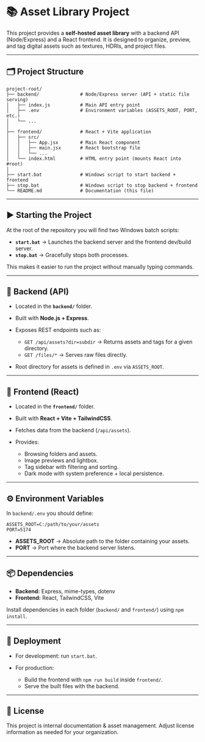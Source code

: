 # 📚 Asset Library Project

This project provides a **self-hosted asset library** with a backend API (Node/Express) and a React frontend. It is designed to organize, preview, and tag digital assets such as textures, HDRIs, and project files.

---

## 🗂️ Project Structure

```
project-root/
├── backend/               # Node/Express server (API + static file serving)
│   ├── index.js           # Main API entry point
│   ├── .env               # Environment variables (ASSETS_ROOT, PORT, etc.)
│   └── ...
│
├── frontend/              # React + Vite application
│   ├── src/
│   │   ├── App.jsx        # Main React component
│   │   ├── main.jsx       # React bootstrap file
│   │   └── ...
│   └── index.html         # HTML entry point (mounts React into #root)
│
├── start.bat              # Windows script to start backend + frontend
├── stop.bat               # Windows script to stop backend + frontend
└── README.md              # Documentation (this file)
```

---

## ▶️ Starting the Project

At the root of the repository you will find two Windows batch scripts:

* **`start.bat`** → Launches the backend server and the frontend dev/build server.
* **`stop.bat`** → Gracefully stops both processes.

This makes it easier to run the project without manually typing commands.

---

## 🔧 Backend (API)

* Located in the **`backend/`** folder.
* Built with **Node.js + Express**.
* Exposes REST endpoints such as:

  * `GET /api/assets?dir=subdir` → Returns assets and tags for a given directory.
  * `GET /files/*` → Serves raw files directly.
* Root directory for assets is defined in `.env` via `ASSETS_ROOT`.

---

## 🎨 Frontend (React)

* Located in the **`frontend/`** folder.
* Built with **React + Vite + TailwindCSS**.
* Fetches data from the backend (`/api/assets`).
* Provides:

  * Browsing folders and assets.
  * Image previews and lightbox.
  * Tag sidebar with filtering and sorting.
  * Dark mode with system preference + local persistence.

---

## ⚙️ Environment Variables

In `backend/.env` you should define:

```
ASSETS_ROOT=C:/path/to/your/assets
PORT=5174
```

* **ASSETS\_ROOT** → Absolute path to the folder containing your assets.
* **PORT** → Port where the backend server listens.

---

## 📦 Dependencies

* **Backend:** Express, mime-types, dotenv
* **Frontend:** React, TailwindCSS, Vite

Install dependencies in each folder (`backend/` and `frontend/`) using `npm install`.

---

## 🚀 Deployment

* For development: run `start.bat`.
* For production:

  * Build the frontend with `npm run build` inside `frontend/`.
  * Serve the built files with the backend.

---

## 📄 License

This project is internal documentation & asset management. Adjust license information as needed for your organization.
